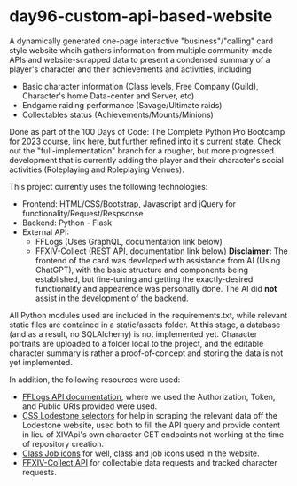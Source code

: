 # day96-custom-api-based-website

A dynamically generated one-page interactive "business"/"calling" card style website whcih gathers information from multiple community-made APIs and website-scrapped data to present a condensed summary of a player's character and their achievements and activities, including
- Basic character information (Class levels, Free Company (Guild), Character's home Data-center and Server, etc)
- Endgame raiding performance (Savage/Ultimate raids)
- Collectables status (Achievements/Mounts/Minions)

Done as part of the 100 Days of Code: The Complete Python Pro Bootcamp for 2023 course, [link here]([https://www.udemy.com/course/100-days-of-code/learn/practice/1251204#overview](https://www.udemy.com/course/100-days-of-code/)), but further refined into it's current state. Check out the "full-implementation" branch for a rougher, but more progressed development that is currently adding the player and their character's social activities (Roleplaying and Roleplaying Venues).

This project currently uses the following technologies:
- Frontend: HTML/CSS/Bootstrap, Javascript and jQuery for functionality/Request/Respsonse
- Backend: Python - Flask
- External API:
    - FFLogs (Uses GraphQL, documentation link below)
    - FFXIV-Collect (REST API, documentation link below)
**Disclaimer:** The frontend of the card was developed with assistance from AI (Using ChatGPT), with the basic structure and components being established, but fine-tuning and getting the exactly-desired functionality and appearence was personally done. The AI did **not** assist in the development of the backend.

All Python modules used are included in the requirements.txt, while relevant static files are contained in a static/assets folder. At this stage, a database (and as a result, no SQLAlchemy) is not implemented yet. Character portraits are uploaded to a folder local to the project, and the editable character summary is rather a proof-of-concept and storing the data is not yet implemented. 

In addition, the following resources were used:
- [FFLogs API documentation](https://www.archon.gg/ffxiv/articles/help/api-documentation), where we used the Authorization, Token, and Public URIs provided were used.
- [CSS Lodestone selectors](https://github.com/xivapi/lodestone-css-selectors) for help in scraping the relevant data off the Lodestone website, used both to fill the API query and provide content in lieu of XIVApi's own character GET endpoints not working at the time of repository creation.
- [Class Job icons](https://github.com/xivapi/classjob-icons/tree/master/icons) for well, class and job icons used in the website.
- [FFXIV-Collect API](https://documenter.getpostman.com/view/1779678/TzXzDHM1) for collectable data requests and tracked character requests.
